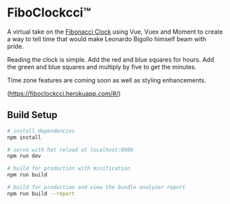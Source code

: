 # FiboClockcci™

A virtual take on the [Fibonacci Clock](http://geekoclock.com/) using Vue, Vuex and Moment to create a way to tell time that would make Leonardo Bigollo himself beam with pride.

Reading the clock is simple. Add the red and blue squares for hours. Add the green and blue squares and multiply by five to get the minutes.

Time zone features are coming soon as well as styling enhancements.

(https://fiboclockcci.herokuapp.com/#/)

## Build Setup

``` bash
# install dependencies
npm install

# serve with hot reload at localhost:8080
npm run dev

# build for production with minification
npm run build

# build for production and view the bundle analyzer report
npm run build --report
```
